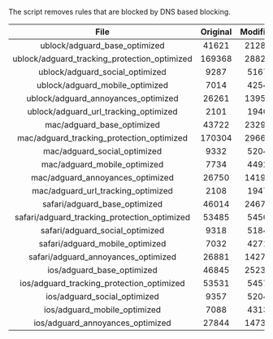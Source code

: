 The script removes rules that are blocked by DNS based blocking.


| File | Original | Modified |
|:----:|:-----:|:-----:|
| ublock/adguard_base_optimized | 41621 | 21288 |
| ublock/adguard_tracking_protection_optimized | 169368 | 28823 |
| ublock/adguard_social_optimized | 9287 | 5167 |
| ublock/adguard_mobile_optimized | 7014 | 4254 |
| ublock/adguard_annoyances_optimized | 26261 | 13957 |
| ublock/adguard_url_tracking_optimized | 2101 | 1940 |
| mac/adguard_base_optimized | 43722 | 23293 |
| mac/adguard_tracking_protection_optimized | 170304 | 29667 |
| mac/adguard_social_optimized | 9332 | 5204 |
| mac/adguard_mobile_optimized | 7734 | 4492 |
| mac/adguard_annoyances_optimized | 26750 | 14198 |
| mac/adguard_url_tracking_optimized | 2108 | 1947 |
| safari/adguard_base_optimized | 46014 | 24677 |
| safari/adguard_tracking_protection_optimized | 53485 | 5450 |
| safari/adguard_social_optimized | 9318 | 5184 |
| safari/adguard_mobile_optimized | 7032 | 4271 |
| safari/adguard_annoyances_optimized | 26881 | 14274 |
| ios/adguard_base_optimized | 46845 | 25232 |
| ios/adguard_tracking_protection_optimized | 53531 | 5457 |
| ios/adguard_social_optimized | 9357 | 5204 |
| ios/adguard_mobile_optimized | 7088 | 4313 |
| ios/adguard_annoyances_optimized | 27844 | 14735 |